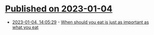 # [Published on 2023-01-04](index.md)

* [2023-01-04, 14:05:29](https://news.ycombinator.com/item?id=34245605) - [When should you eat is just as important as what you eat](https://www.nationalgeographic.com/magazine/article/eat-food-when-time-nutrition-winter-holidays)
